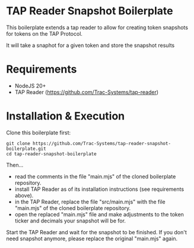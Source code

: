 # TAP Reader Snapshot Boilerplate

This boilerplate extends a tap reader to allow for creating token snapshots for tokens on the TAP Protocol.

It will take a snaphot for a given token and store the snapshot results

# Requirements

- NodeJS 20+
- TAP Reader (https://github.com/Trac-Systems/tap-reader)

# Installation & Execution

Clone this boilerplate first:

```
git clone https://github.com/Trac-Systems/tap-reader-snapshot-boilerplate.git
cd tap-reader-snapshot-boilerplate
```

Then...

- read the comments in the file "main.mjs" of the cloned boilerplate repository.
- install TAP Reader as of its installation instructions (see requirements above).
- in the TAP Reader, replace the file "src/main.mjs" with the file "main.mjs" of the cloned boilerplate repository.
- open the replaced "main.mjs" file and make adjustments to the token ticker and decimals your snapshot will be for.

Start the TAP Reader and wait for the snapshot to be finished. If you don't need snapshot anymore, please replace the original "main.mjs" again.
